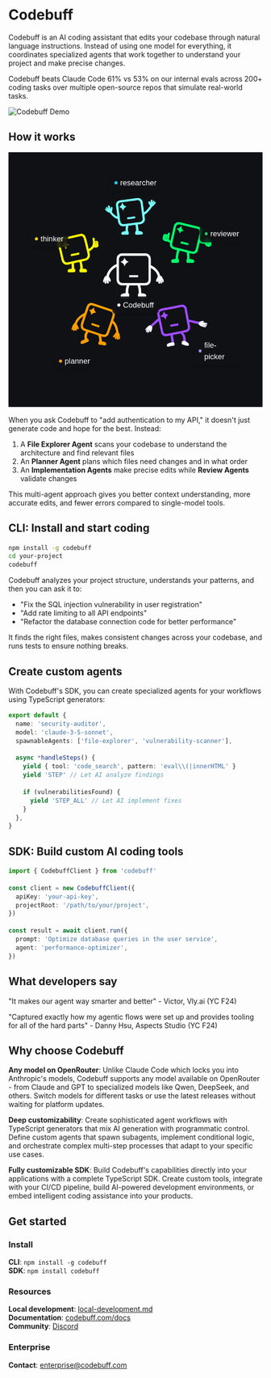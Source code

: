 # Codebuff

Codebuff is an AI coding assistant that edits your codebase through natural language instructions. Instead of using one model for everything, it coordinates specialized agents that work together to understand your project and make precise changes.

Codebuff beats Claude Code 61% vs 53% on our internal evals across 200+ coding tasks over multiple open-source repos that simulate real-world tasks.

![Codebuff Demo](./assets/demo.gif)

## How it works

![Codebuff Multi-Agents](./assets/multi-agents.png)

When you ask Codebuff to "add authentication to my API," it doesn't just generate code and hope for the best. Instead:

1. A **File Explorer Agent** scans your codebase to understand the architecture and find relevant files
2. An **Planner Agent** plans which files need changes and in what order
3. An **Implementation Agents** make precise edits while **Review Agents** validate changes

This multi-agent approach gives you better context understanding, more accurate edits, and fewer errors compared to single-model tools.

## CLI: Install and start coding

```bash
npm install -g codebuff
cd your-project
codebuff
```

Codebuff analyzes your project structure, understands your patterns, and then you can ask it to:

- "Fix the SQL injection vulnerability in user registration"
- "Add rate limiting to all API endpoints"
- "Refactor the database connection code for better performance"

It finds the right files, makes consistent changes across your codebase, and runs tests to ensure nothing breaks.

## Create custom agents

With Codebuff's SDK, you can create specialized agents for your workflows using TypeScript generators:

```typescript
export default {
  name: 'security-auditor',
  model: 'claude-3-5-sonnet',
  spawnableAgents: ['file-explorer', 'vulnerability-scanner'],

  async *handleSteps() {
    yield { tool: 'code_search', pattern: 'eval\\(|innerHTML' }
    yield 'STEP' // Let AI analyze findings

    if (vulnerabilitiesFound) {
      yield 'STEP_ALL' // Let AI implement fixes
    }
  },
}
```

## SDK: Build custom AI coding tools

```typescript
import { CodebuffClient } from 'codebuff'

const client = new CodebuffClient({
  apiKey: 'your-api-key',
  projectRoot: '/path/to/your/project',
})

const result = await client.run({
  prompt: 'Optimize database queries in the user service',
  agent: 'performance-optimizer',
})
```

## What developers say

"It makes our agent way smarter and better" - Victor, Vly.ai (YC F24)

"Captured exactly how my agentic flows were set up and provides tooling for all of the hard parts" - Danny Hsu, Aspects Studio (YC F24)

## Why choose Codebuff

**Any model on OpenRouter**: Unlike Claude Code which locks you into Anthropic's models, Codebuff supports any model available on OpenRouter - from Claude and GPT to specialized models like Qwen, DeepSeek, and others. Switch models for different tasks or use the latest releases without waiting for platform updates.

**Deep customizability**: Create sophisticated agent workflows with TypeScript generators that mix AI generation with programmatic control. Define custom agents that spawn subagents, implement conditional logic, and orchestrate complex multi-step processes that adapt to your specific use cases.

**Fully customizable SDK**: Build Codebuff's capabilities directly into your applications with a complete TypeScript SDK. Create custom tools, integrate with your CI/CD pipeline, build AI-powered development environments, or embed intelligent coding assistance into your products.

## Get started

### Install

**CLI**: `npm install -g codebuff`  
**SDK**: `npm install codebuff`

### Resources

**Local development**: [local-development.md](./local-development.md)  
**Documentation**: [codebuff.com/docs](https://codebuff.com/docs)  
**Community**: [Discord](https://codebuff.com/discord)

### Enterprise

**Contact**: [enterprise@codebuff.com](mailto:enterprise@codebuff.com)
